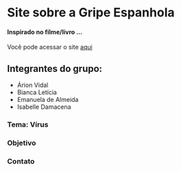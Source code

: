 # Site sobre a Gripe Espanhola
#### Inspirado no filme/livro ...
Você pode acessar o site [aqui](https://biancafsilva.github.io/Site-de-Biologia/)

## Integrantes do grupo:
  - Árion Vidal
  - Bianca Letícia
  - Emanuela de Almeida
  - Isabelle Damacena

### Tema: Vírus

### Objetivo 

### Contato 
